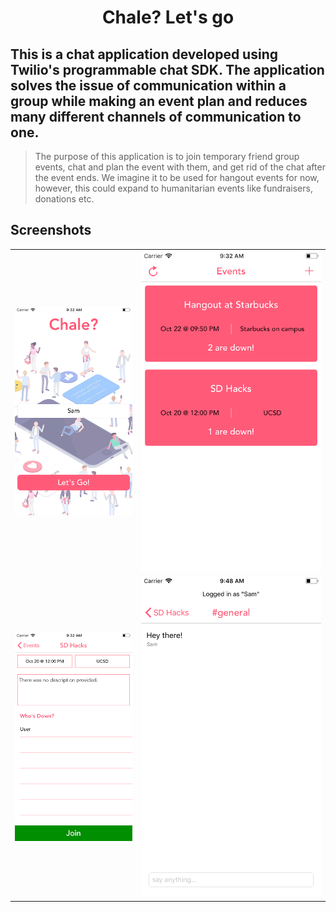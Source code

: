 <h1 align="center">Chale? Let's go</h1>

## This is a chat application developed using Twilio's programmable chat SDK. The application solves the issue of communication within a group while making an event plan and reduces many different channels of communication to one.

> The purpose of this application is to join temporary friend group events, chat and plan the event with them, and get rid of the chat after the event ends. We imagine it to be used for hangout events for now, however, this could expand to humanitarian events like fundraisers, donations etc.

## Screenshots

<table style="width:100%">
  <tr>
    <td>
      <img src="Screenshots/pic1.png">
    </td>
    <td>
      <img src="Screenshots/pic2.png">
    </td>
  </tr>
  <tr>
    <td>
      <img src="Screenshots/pic3.png">
    </td>
    <td>
      <img src="Screenshots/pic4.png">
    </td>
  </tr>
 </table>
